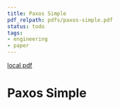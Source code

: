 ```yaml
---
title: Paxos Simple
pdf_relpath: pdfs/paxos-simple.pdf
status: todo
tags:
- engineering
- paper
---
```


[local pdf](../../../pdfs/paxos-simple.pdf)

# Paxos Simple
